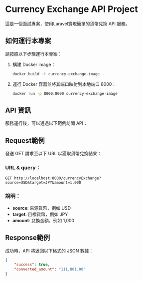 # Currency Exchange API Project

這是一個面試專案，使用Laravel實現簡單的貨幣兌換 API 服務。

## 如何運行本專案

請按照以下步驟運行本專案：

1. 構建 Docker image：

   ```bash
   docker build -t currency-exchange-image .
   ```
2. 運行 Docker 容器並將其端口映射到本地端口 8000：

   ```bash
   docker run -p 8000:8000 currency-exchange-image
   ```

## API 資訊

服務運行後，可以通過以下範例訪問 API：

## Request範例

發送 GET 請求至以下 URL 以獲取貨幣兌換結果：

### URL & query：

`GET http://localhost:8000/currencyExchange?source=USD&target=JPY&amount=1,000`

### 說明：

- **source**: 來源貨幣，例如 USD
- **target**: 目標貨幣，例如 JPY
- **amount**: 兌換金額，例如 1,000

## Response範例

成功時，API 將返回以下格式的 JSON 數據：

```json
{
    "success": true,
    "converted_amount": "111,801.00"
}
```
